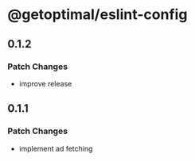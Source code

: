 # @getoptimal/eslint-config

## 0.1.2

### Patch Changes

- improve release

## 0.1.1

### Patch Changes

- implement ad fetching
